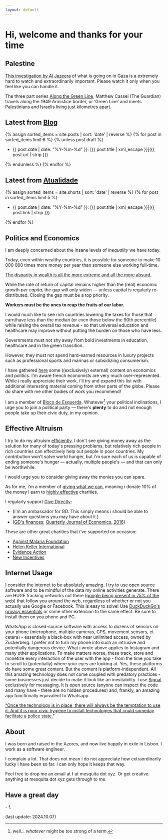 ```yaml
---
layout: default
---
```

# Hi, welcome and thanks for your time

## Palestine

[This investigation by Al Jazeera](https://www.aljazeera.com/program/investigations/2024/10/7/war-crimes-in-gaza-i-al-jazeera-investigations) of what is going on in Gaza is a extremely hard to watch and extraordinarily important. Please watch it only when you feel like you can handle it.

The three part series [Along the Green Line](https://www.youtube.com/playlist?list=PLa_1MA_DEorGnakB7QV1Q_LBpHgtGQDxi), Matthew Cassel (The Guardian) travels along the 1949 Armistice border, or ‘Green Line’ and meets Palestinians and Israelis living just kilometres apart.

## Latest from [Blog](/blog)

{% assign sorted_items = site.posts | sort: 'date' | reverse %}
{% for post in sorted_items limit:6 %}
{% unless post.draft %}

* {{ post.date | date: "%Y-%m-%d" }}: [{{ post.title | xml_escape }}]({{ post.url | strip }})

{% endunless  %}
{% endfor %}

## Latest from [Atualidade](/atualidade)

{% assign sorted_items = site.shorts | sort: 'date' | reverse %}
{% for post in sorted_items limit:5 %}

* {{ post.date | date: "%Y-%m-%d" }}: [{{ post.title | xml_escape }}]({{ post.link | strip }})

{% endfor %}

## Politics and Economics

I am deeply concerned about the insane levels of _inequality_ we have today.

Today, even within wealthy countries, it is possible for someone to make 10 000 000 times more money per year than someone else working full-time.

[The disparity in wealth is all the more extreme and all the more absurd.](https://wid.world/)

While the rate of return of capital remains higher than the (real) economic growth _per capita_, the gap will only widen — unless capital is regularly re-distributed. Closing the gap must be a top priority.

__Workers must be the ones to reap the fruits of our labor.__

I would much like to see rich countries lowering the taxes for those that earn/have less than the median (or even those below the 90th percentile) while raising the overall tax revenue - so that universal education and healthcare may improve without putting the burden on those who have less.

Governments must not shy away from bold investments in education, healthcare and in the green transition.

However, they must not spend hard-earned resources in luxury projects such as professional sports and marinas or subsidizing consumerism.

I have gathered [here](https://mesquita.xyz/links) some ((exclusively) external) content on economics and politics. I'm aware french economists are very much over-represented. While i really appreciate their work, i'll try and expand this list with additional interesting material coming from other parts of the globe. Please do share with me other bodies of work you recommend!

I am a member of [Bloco de Esquerda](https://www.bloco.org/). Whatever[^1] your political inclinations, I urge you to join a political party — there's __plenty__ to do and not enough people take up their civic duty, in my opinion.

## Effective Altruism

I try to do my altruism [efficiently](https://duckduckgo.com/?q=peter+singer+effective+youtube&t=newext&atb=v330-3&iax=videos&ia=videos&iai=https%3A%2F%2Fwww.youtube.com%2Fwatch%3Fv%3DDiuv3XZQXyc). I don't see giving money away as the solution for many of today's pressing problems, but relatively rich people in rich countries can effectively help out people in poor countries. My contribution won't solve world hunger, but i'm sure each of us is capable of ending someone's hunger — actually, multiple people's — and that can only be worthwhile.

I would urge you to consider giving away the monies you can spare.

As for me, i'm a member of [giving what we can](https://www.givingwhatwecan.org/), meaning i donate 10% of the money i earn to [highly effective](https://www.thelifeyoucansave.org/giving-effectively/) charities.

I regularly support [Give Directly](https://www.givedirectly.org/):

* (i'm an ambassador for GD. This simply means i should be able to answer questions you may have about it.)
* ([GD's finances](https://www.givedirectly.org/financials/); [Quarterly Journal of Economics, 2016](https://haushofer.ne.su.se/publications/Haushofer_Shapiro_UCT_QJE_2016.pdf))

These are other great charities that i've supported on occasion:

* [Against Malaria Foundation](https://www.againstmalaria.com/)
* [Helen Keller International](https://www.hki.org/)
* [Evidence Action](https://www.evidenceaction.org/dewormtheworld/)
* [New Incentives](https://www.newincentives.org/)

## Internet Usage

I consider the internet to be absolutely amazing.
I try to use open source software and to be mindful of the data my online activities generate. There are HUGE tracking networks out there ([google being present in 75% of the web](https://spreadprivacy.com/biggest-tracker-networks/)) that follow you around the web, regardless of whether or not you actually use Google or Facebook. This is easy to solve! Use [DuckDuckGo's privacy essentials](https://duckduckgo.com/app) or some other extension to the same effect. Be sure to install them on you phone and PC.

WhatsApp is closed-source software with access to dozens of sensors on your phone (microphone, multiple cameras, GPS, movement sensors, et cetera) - essentially a black-box with near unlimited access, owned by Zuckerberg. I prefer not to turn my phone into such an intrusive and potentially dangerous device.
What i wrote above applies to Instagram and many other applications. To make matters worse, these track, store and monetize every interaction of the user with the app - from the time you take to scroll to (potentially) where your eyes are looking at.
Yes, these platforms do have some great content. But the content is platform-independent. All this amazing technology does not come coupled with predatory practices - some businesses just decide to make it look like an inevitability.
I use [Signal](https://signal.org/) exclusively for messaging. It is open source (anyone can inspect the code and many have - there are no hidden procedures) and, frankly, an amazing app functionally equivalent to Whatsapp.

[“Once the technology is in place, there will always be the temptation to use it. And it is poor civic hygiene to install technologies that could someday facilitate a police state.”](https://www.schneier.com/essays/archives/2013/07/mission_creep_when_e.html)

## About

I was born and raised in the Azores, and now live happily in exile in Lisbon. I work as a software engineer.

I complain a lot. That does not mean i do not appreciate how extraordinarily lucky i have been so far. I can only hope it keeps that way.

Feel free to drop me an email at f at mesquita dot xyz. Or get creative: anything at mesquita dot xyz gets through to me.

## Have a great day

\- f.

(last update: 2024.10.07)

[^1]: well... _whatever_ might be too strong of a term.
